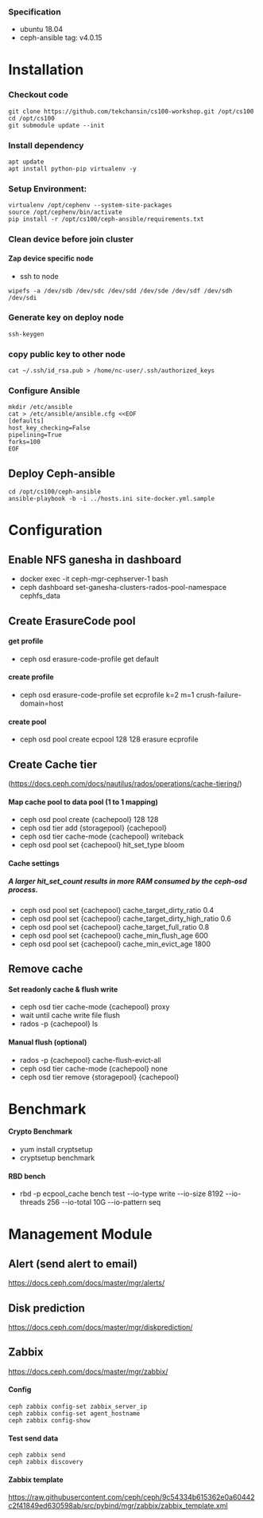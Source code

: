 ### Specification
- ubuntu 18.04
- ceph-ansible tag: v4.0.15

# Installation
### Checkout code
```
git clone https://github.com/tekchansin/cs100-workshop.git /opt/cs100
cd /opt/cs100
git submodule update --init
```
### Install dependency
```
apt update
apt install python-pip virtualenv -y
```

### Setup Environment:
```
virtualenv /opt/cephenv --system-site-packages
source /opt/cephenv/bin/activate
pip install -r /opt/cs100/ceph-ansible/requirements.txt
```

### Clean device before join cluster
#### Zap device specific node
- ssh to node
```
wipefs -a /dev/sdb /dev/sdc /dev/sdd /dev/sde /dev/sdf /dev/sdh /dev/sdi
```
### Generate key on deploy node
```
ssh-keygen
```

### copy public key to other node
```
cat ~/.ssh/id_rsa.pub > /home/nc-user/.ssh/authorized_keys
```
### Configure Ansible
```
mkdir /etc/ansible
cat > /etc/ansible/ansible.cfg <<EOF
[defaults]
host_key_checking=False
pipelining=True
forks=100
EOF
```

## Deploy Ceph-ansible
```
cd /opt/cs100/ceph-ansible
ansible-playbook -b -i ../hosts.ini site-docker.yml.sample
```

# Configuration
## Enable NFS ganesha in dashboard
- docker exec -it ceph-mgr-cephserver-1 bash
- ceph dashboard set-ganesha-clusters-rados-pool-namespace cephfs_data

## Create ErasureCode pool

#### get profile
- ceph osd erasure-code-profile get default

#### create profile
- ceph osd erasure-code-profile set ecprofile k=2 m=1 crush-failure-domain=host

#### create pool
- ceph osd pool create ecpool 128 128 erasure ecprofile


## Create Cache tier 
(https://docs.ceph.com/docs/nautilus/rados/operations/cache-tiering/)
#### Map cache pool to data pool (1 to 1 mapping)
- ceph osd pool create {cachepool} 128 128
- ceph osd tier add {storagepool} {cachepool}
- ceph osd tier cache-mode {cachepool} writeback
- ceph osd pool set {cachepool} hit_set_type bloom

#### Cache settings
##### A larger hit_set_count results in more RAM consumed by the ceph-osd process.
- ceph osd pool set {cachepool} cache_target_dirty_ratio 0.4
- ceph osd pool set {cachepool} cache_target_dirty_high_ratio 0.6
- ceph osd pool set {cachepool} cache_target_full_ratio 0.8
- ceph osd pool set {cachepool} cache_min_flush_age 600
- ceph osd pool set {cachepool} cache_min_evict_age 1800

## Remove cache
#### Set readonly cache & flush write
- ceph osd tier cache-mode {cachepool} proxy
- wait until cache write file flush
- rados -p {cachepool} ls

#### Manual flush (optional)
- rados -p {cachepool} cache-flush-evict-all
- ceph osd tier cache-mode {cachepool} none
- ceph osd tier remove {storagepool} {cachepool}

# Benchmark
#### Crypto Benchmark
- yum install cryptsetup
- cryptsetup benchmark
#### RBD bench
- rbd -p ecpool_cache bench test --io-type write --io-size 8192 --io-threads 256 --io-total 10G --io-pattern seq

# Management Module

## Alert (send alert to email)
https://docs.ceph.com/docs/master/mgr/alerts/

## Disk prediction
https://docs.ceph.com/docs/master/mgr/diskprediction/

## Zabbix
https://docs.ceph.com/docs/master/mgr/zabbix/
#### Config
```
ceph zabbix config-set zabbix_server_ip
ceph zabbix config-set agent_hostname
ceph zabbix config-show
```
#### Test send data
```
ceph zabbix send
ceph zabbix discovery
```

#### Zabbix template
https://raw.githubusercontent.com/ceph/ceph/9c54334b615362e0a60442c2f41849ed630598ab/src/pybind/mgr/zabbix/zabbix_template.xml
